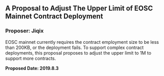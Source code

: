 ## A Proposal to Adjust The Upper Limit of EOSC Mainnet Contract Deployment

### Proposer: Jiqix

EOSC mainnet currently requires the contract employment size to be less than 200KB, or the deployment fails. To support complex contract deployments, this proposal proposes to adjust the upper limit to 1M to support more contracts. 


**Proposed Date: 2019.8.3**
